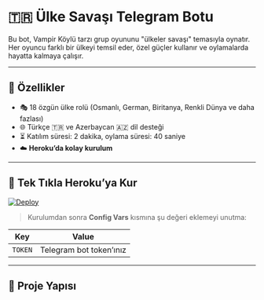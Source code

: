 # 🇹🇷 Ülke Savaşı Telegram Botu

Bu bot, Vampir Köylü tarzı grup oyununu "ülkeler savaşı" temasıyla oynatır. Her oyuncu farklı bir ülkeyi temsil eder, özel güçler kullanır ve oylamalarda hayatta kalmaya çalışır.

---

## 🚀 Özellikler
- 🎭 18 özgün ülke rolü (Osmanlı, German, Biritanya, Renkli Dünya ve daha fazlası)
- 🌐 Türkçe 🇹🇷 ve Azerbaycan 🇦🇿 dil desteği
- ⏳ Katılım süresi: 2 dakika, oylama süresi: 40 saniye
- ☁️ **Heroku’da kolay kurulum**

---

## 🔘 Tek Tıkla Heroku’ya Kur

[![Deploy](https://www.herokucdn.com/deploy/button.svg)](https://heroku.com/deploy?template=https://github.com/Hunlar/Ulke)

> Kurulumdan sonra **Config Vars** kısmına şu değeri eklemeyi unutma:

| Key     | Value                     |
|---------|---------------------------|
| `TOKEN` | Telegram bot token’ınız |

---

## 📁 Proje Yapısı
